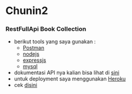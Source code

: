 # Chunin2

### RestFullApi Book Collection
* berikut tools yang saya gunakan :
  * [Postman](https://www.postman.com/)
  * [nodejs](https://nodejs.org/en/)
  * [expressjs](https://expressjs.com/)
  * [mysql](https://www.mysql.com/)
* dokumentasi API nya kalian bisa lihat di [sini](https://documenter.getpostman.com/view/13835264/TWDWKxch)
* untuk deployment saya menggunakan [Heroku](https://dashboard.heroku.com/apps)
* cek [disini](https://chuninbooks.herokuapp.com/)

